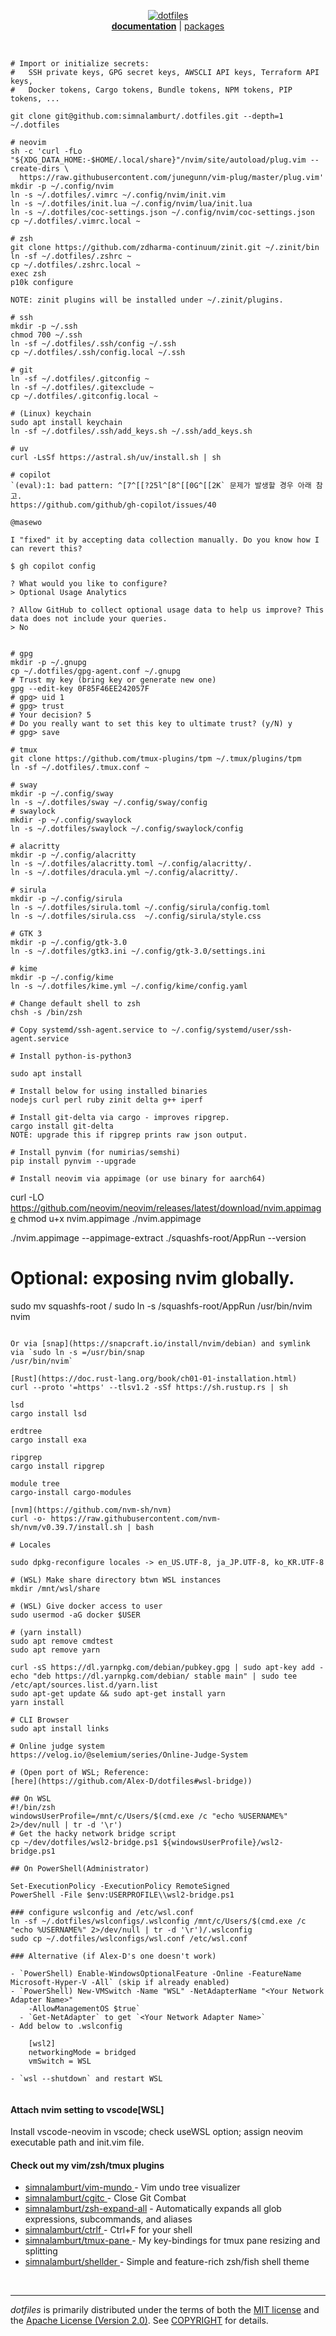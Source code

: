<p align=center>
  <a href="https://github.com/simnalamburt">
    <img alt="dotfiles" src="https://raw.githubusercontent.com/simnalamburt/i/master/.dotfiles/logo.png">
  </a>
  <br>
  <b><a href="docs/">documentation</a></b> | <a href="packages/">packages</a>
</p>

<br>

```shell
# Import or initialize secrets:
#   SSH private keys, GPG secret keys, AWSCLI API keys, Terraform API keys,
#   Docker tokens, Cargo tokens, Bundle tokens, NPM tokens, PIP tokens, ...

git clone git@github.com:simnalamburt/.dotfiles.git --depth=1 ~/.dotfiles

# neovim
sh -c 'curl -fLo "${XDG_DATA_HOME:-$HOME/.local/share}"/nvim/site/autoload/plug.vim --create-dirs \
  https://raw.githubusercontent.com/junegunn/vim-plug/master/plug.vim'
mkdir -p ~/.config/nvim
ln -s ~/.dotfiles/.vimrc ~/.config/nvim/init.vim
ln -s ~/.dotfiles/init.lua ~/.config/nvim/lua/init.lua
ln -s ~/.dotfiles/coc-settings.json ~/.config/nvim/coc-settings.json
cp ~/.dotfiles/.vimrc.local ~

# zsh
git clone https://github.com/zdharma-continuum/zinit.git ~/.zinit/bin
ln -sf ~/.dotfiles/.zshrc ~
cp ~/.dotfiles/.zshrc.local ~
exec zsh
p10k configure

NOTE: zinit plugins will be installed under ~/.zinit/plugins.

# ssh
mkdir -p ~/.ssh
chmod 700 ~/.ssh
ln -sf ~/.dotfiles/.ssh/config ~/.ssh
cp ~/.dotfiles/.ssh/config.local ~/.ssh

# git
ln -sf ~/.dotfiles/.gitconfig ~
ln -sf ~/.dotfiles/.gitexclude ~
cp ~/.dotfiles/.gitconfig.local ~

# (Linux) keychain
sudo apt install keychain
ln -sf ~/.dotfiles/.ssh/add_keys.sh ~/.ssh/add_keys.sh

# uv
curl -LsSf https://astral.sh/uv/install.sh | sh

# copilot
`(eval):1: bad pattern: ^[7^[[?25l^[8^[[0G^[[2K` 문제가 발생할 경우 아래 참고.
https://github.com/github/gh-copilot/issues/40

@masewo

I "fixed" it by accepting data collection manually. Do you know how I can revert this?

$ gh copilot config

? What would you like to configure?
> Optional Usage Analytics

? Allow GitHub to collect optional usage data to help us improve? This data does not include your queries.
> No


# gpg
mkdir -p ~/.gnupg
cp ~/.dotfiles/gpg-agent.conf ~/.gnupg
# Trust my key (bring key or generate new one)
gpg --edit-key 0F85F46EE242057F
# gpg> uid 1
# gpg> trust
# Your decision? 5
# Do you really want to set this key to ultimate trust? (y/N) y
# gpg> save

# tmux
git clone https://github.com/tmux-plugins/tpm ~/.tmux/plugins/tpm
ln -sf ~/.dotfiles/.tmux.conf ~

# sway
mkdir -p ~/.config/sway
ln -s ~/.dotfiles/sway ~/.config/sway/config
# swaylock
mkdir -p ~/.config/swaylock
ln -s ~/.dotfiles/swaylock ~/.config/swaylock/config

# alacritty
mkdir -p ~/.config/alacritty
ln -s ~/.dotfiles/alacritty.toml ~/.config/alacritty/.
ln -s ~/.dotfiles/dracula.yml ~/.config/alacritty/.

# sirula
mkdir -p ~/.config/sirula
ln -s ~/.dotfiles/sirula.toml ~/.config/sirula/config.toml
ln -s ~/.dotfiles/sirula.css  ~/.config/sirula/style.css

# GTK 3
mkdir -p ~/.config/gtk-3.0
ln -s ~/.dotfiles/gtk3.ini ~/.config/gtk-3.0/settings.ini

# kime
mkdir -p ~/.config/kime
ln -s ~/.dotfiles/kime.yml ~/.config/kime/config.yaml

# Change default shell to zsh
chsh -s /bin/zsh

# Copy systemd/ssh-agent.service to ~/.config/systemd/user/ssh-agent.service

# Install python-is-python3

sudo apt install 

# Install below for using installed binaries
nodejs curl perl ruby zinit delta g++ iperf

# Install git-delta via cargo - improves ripgrep.
cargo install git-delta
NOTE: upgrade this if ripgrep prints raw json output.

# Install pynvim (for numirias/semshi)
pip install pynvim --upgrade

# Install neovim via appimage (or use binary for aarch64)

```
curl -LO https://github.com/neovim/neovim/releases/latest/download/nvim.appimage
chmod u+x nvim.appimage
./nvim.appimage

./nvim.appimage --appimage-extract
./squashfs-root/AppRun --version

# Optional: exposing nvim globally.
sudo mv squashfs-root /
sudo ln -s /squashfs-root/AppRun /usr/bin/nvim
nvim
```

Or via [snap](https://snapcraft.io/install/nvim/debian) and symlink via `sudo ln -s =/usr/bin/snap
/usr/bin/nvim`

[Rust](https://doc.rust-lang.org/book/ch01-01-installation.html)
curl --proto '=https' --tlsv1.2 -sSf https://sh.rustup.rs | sh

lsd
cargo install lsd

erdtree
cargo install exa

ripgrep
cargo install ripgrep

module tree
cargo-install cargo-modules

[nvm](https://github.com/nvm-sh/nvm)
curl -o- https://raw.githubusercontent.com/nvm-sh/nvm/v0.39.7/install.sh | bash

# Locales

sudo dpkg-reconfigure locales -> en_US.UTF-8, ja_JP.UTF-8, ko_KR.UTF-8

# (WSL) Make share directory btwn WSL instances
mkdir /mnt/wsl/share

# (WSL) Give docker access to user
sudo usermod -aG docker $USER

# (yarn install)
sudo apt remove cmdtest
sudo apt remove yarn
 
curl -sS https://dl.yarnpkg.com/debian/pubkey.gpg | sudo apt-key add -
echo "deb https://dl.yarnpkg.com/debian/ stable main" | sudo tee /etc/apt/sources.list.d/yarn.list
sudo apt-get update && sudo apt-get install yarn
yarn install

# CLI Browser
sudo apt install links

# Online judge system
https://velog.io/@selemium/series/Online-Judge-System

# (Open port of WSL; Reference:
[here](https://github.com/Alex-D/dotfiles#wsl-bridge))

## On WSL
#!/bin/zsh
windowsUserProfile=/mnt/c/Users/$(cmd.exe /c "echo %USERNAME%" 2>/dev/null | tr -d '\r')
# Get the hacky network bridge script
cp ~/dev/dotfiles/wsl2-bridge.ps1 ${windowsUserProfile}/wsl2-bridge.ps1

## On PowerShell(Administrator)

Set-ExecutionPolicy -ExecutionPolicy RemoteSigned
PowerShell -File $env:USERPROFILE\\wsl2-bridge.ps1

### configure wslconfig and /etc/wsl.conf
ln -sf ~/.dotfiles/wslconfigs/.wslconfig /mnt/c/Users/$(cmd.exe /c "echo %USERNAME%" 2>/dev/null | tr -d '\r')/.wslconfig
sudo cp ~/.dotfiles/wslconfigs/wsl.conf /etc/wsl.conf

### Alternative (if Alex-D's one doesn't work)

- `PowerShell) Enable-WindowsOptionalFeature -Online -FeatureName Microsoft-Hyper-V -All` (skip if already enabled)
- `PowerShell) New-VMSwitch -Name "WSL" -NetAdapterName "<Your Network Adapter Name>"
    -AllowManagementOS $true`
  - `Get-NetAdapter` to get `<Your Network Adapter Name>`
- Add below to .wslconfig

    [wsl2]
    networkingMode = bridged
    vmSwitch = WSL

- `wsl --shutdown` and restart WSL


```
#### Attach nvim setting to vscode[WSL]
Install vscode-neovim in vscode; check useWSL option; assign neovim executable
path and init.vim file.

#### Check out my vim/zsh/tmux plugins
- [simnalamburt/vim-mundo     ](https://github.com/simnalamburt/vim-mundo) - Vim undo tree visualizer
- [simnalamburt/cgitc         ](https://github.com/simnalamburt/cgitc) - Close Git Combat
- [simnalamburt/zsh-expand-all](https://github.com/simnalamburt/zsh-expand-all) - Automatically expands all glob expressions, subcommands, and aliases
- [simnalamburt/ctrlf         ](https://github.com/simnalamburt/ctrlf) - Ctrl+F for your shell
- [simnalamburt/tmux-pane     ](https://github.com/simnalamburt/tmux-pane) - My key-bindings for tmux pane resizing and splitting
- [simnalamburt/shellder      ](https://github.com/simnalamburt/shellder) - Simple and feature-rich zsh/fish shell theme

<br>

--------
*dotfiles* is primarily distributed under the terms of both the [MIT license]
and the [Apache License (Version 2.0)]. See [COPYRIGHT] for details.

[MIT license]: LICENSE-MIT
[Apache License (Version 2.0)]: LICENSE-APACHE
[COPYRIGHT]: COPYRIGHT
